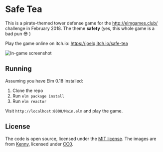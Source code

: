 # Safe Tea

This is a pirate-themed tower defense game for the http://elmgames.club/
challenge in February 2018. The theme **safety** (yes, this whole game is a bad
pun 😎 )

Play the game online on itch.io: https://joelq.itch.io/safe-tea

![In-game screenshot](https://user-images.githubusercontent.com/1006966/36791301-6cad04d0-1c65-11e8-96e2-1595f10c030e.png)

## Running

Assuming you have Elm 0.18 installed:

1. Clone the repo
2. Run `elm package install`
3. Run `elm reactor`

Visit `http://localhost:8000/Main.elm` and play the game.

## License

The code is open source, licensed under the [MIT license](LICENSE.md). The
images are from [Kenny](http://kenney.nl), licensed under
[CC0](KENNEY_LICENSE.md).
